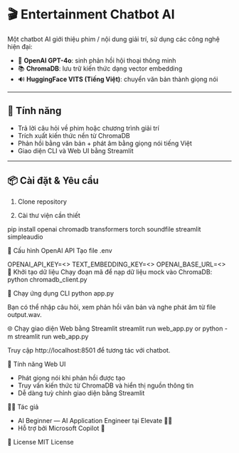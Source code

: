 # 🎬 Entertainment Chatbot AI

Một chatbot AI giới thiệu phim / nội dung giải trí, sử dụng các công nghệ hiện đại:

- 🧠 **OpenAI GPT-4o**: sinh phản hồi hội thoại thông minh  
- 📚 **ChromaDB**: lưu trữ kiến thức dạng vector embedding  
- 🔊 **HuggingFace VITS (Tiếng Việt)**: chuyển văn bản thành giọng nói  

---

## 🚀 Tính năng

- Trả lời câu hỏi về phim hoặc chương trình giải trí  
- Trích xuất kiến thức nền từ ChromaDB  
- Phản hồi bằng văn bản + phát âm bằng giọng nói tiếng Việt  
- Giao diện CLI và Web UI bằng Streamlit  

---

## 📦 Cài đặt & Yêu cầu

1. Clone repository

2. Cài thư viện cần thiết

pip install openai chromadb transformers torch soundfile streamlit simpleaudio

🔑 Cấu hình OpenAI API
Tạo file .env

OPENAI_API_KEY=<>
TEXT_EMBEDDING_KEY=<>
OPENAI_BASE_URL=<>
📁 Khởi tạo dữ liệu
Chạy đoạn mã để nạp dữ liệu mock vào ChromaDB:
python chromadb_client.py

💬 Chạy ứng dụng CLI
python app.py

Bạn có thể nhập câu hỏi, xem phản hồi văn bản và nghe phát âm từ file output.wav.

🌐 Chạy giao diện Web bằng Streamlit
streamlit run web_app.py
or
python -m streamlit run web_app.py

Truy cập http://localhost:8501 để tương tác với chatbot.

🔁 Tính năng Web UI
- Phát giọng nói khi phản hồi được tạo
- Truy vấn kiến thức từ ChromaDB và hiển thị nguồn thông tin
- Dễ dàng tuỳ chỉnh giao diện bằng Streamlit

👨‍💻 Tác giả
- AI Beginner — AI Application Engineer tại Elevate 👨‍🔬
- Hỗ trợ bởi Microsoft Copilot 🤖

📜 License
MIT License

